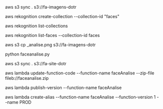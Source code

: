 aws s3 sync . s3://fa-imagens-dotr

aws rekognition create-collection --collection-id "faces"

aws rekognition list-collections

aws rekognition list-faces --collection-id faces

aws s3 cp _analise.png s3://fa-imagens-dotr

python faceanalise.py

aws s3 sync . s3://fa-site-dotr

aws lambda update-function-code --function-name faceAnalise --zip-file fileb://faceanalise.zip

aws lambda publish-version --function-name faceAnalise

aws lambda create-alias --function-name faceAnalise --function-version 1 --name PROD 
